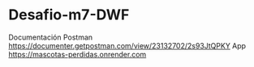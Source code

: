 # Desafio-m7-DWF
Documentación Postman https://documenter.getpostman.com/view/23132702/2s93JtQPKY
App https://mascotas-perdidas.onrender.com
